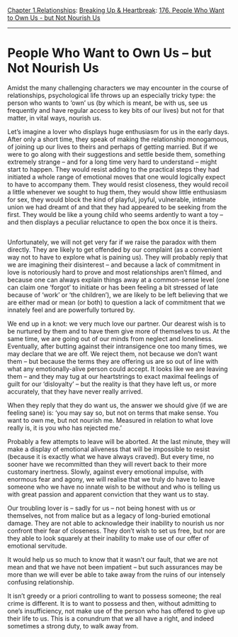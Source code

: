 [Chapter 1.Relationships](https://www.theschooloflife.com/thebookoflife/category/relationships/): [Breaking Up & Heartbreak](https://www.theschooloflife.com/thebookoflife/category/relationships/breaking-up-heartbreak/): [176. People Who Want to Own Us - but Not Nourish Us](https://www.theschooloflife.com/thebookoflife/people-who-want-to-own-us-but-not-nourish-us/)

* * *

# People Who Want to Own Us – but Not Nourish Us

Amidst the many challenging characters we may encounter in the course of relationships, psychological life throws up an especially tricky type: the person who wants to ‘own’ us (by which is meant, be with us, see us frequently and have regular access to key bits of our lives) but not for that matter, in vital ways, nourish us.

Let’s imagine a lover who displays huge enthusiasm for us in the early days. After only a short time, they speak of making the relationship monogamous, of joining up our lives to theirs and perhaps of getting married. But if we were to go along with their suggestions and settle beside them, something extremely strange – and for a long time very hard to understand – might start to happen. They would resist adding to the practical steps they had initiated a whole range of emotional moves that one would logically expect to have to accompany them. They would resist closeness, they would recoil a little whenever we sought to hug them, they would show little enthusiasm for sex, they would block the kind of playful, joyful, vulnerable, intimate union we had dreamt of and that they had appeared to be seeking from the first. They would be like a young child who seems ardently to want a toy – and then displays a peculiar reluctance to open the box once it is theirs.

<figure class="aligncenter"><img src="https://www.theschooloflife.com/thebookoflife/wp-content/uploads/2019/07/blue.jpg" alt="" class="wp-image-23445" srcset="https://www.theschooloflife.com/thebookoflife/wp-content/uploads/2019/07/blue.jpg 576w, https://www.theschooloflife.com/thebookoflife/wp-content/uploads/2019/07/blue-300x158.jpg 300w" sizes="(max-width: 576px) 100vw, 576px"></figure>

Unfortunately, we will not get very far if we raise the paradox with them directly. They are likely to get offended by our complaint (as a convenient way not to have to explore what is paining us). They will probably reply that we are imagining their disinterest – and because a lack of commitment in love is notoriously hard to prove and most relationships aren’t filmed, and because one can always explain things away at a common-sense level (one can claim one ‘forgot’ to initiate or has been feeling a bit stressed of late because of ‘work’ or ‘the children’), we are likely to be left believing that we are either mad or mean (or both) to question a lack of commitment that we innately feel and are powerfully tortured by.

We end up in a knot: we very much love our partner. Our dearest wish is to be nurtured by them and to have them give more of themselves to us. At the same time, we are going out of our minds from neglect and loneliness. Eventually, after butting against their intransigence one too many times, we may declare that we are off. We reject them, not because we don’t want them – but because the terms they are offering us are so out of line with what any emotionally-alive person could accept. It looks like we are leaving them – and they may tug at our heartstrings to exact maximal feelings of guilt for our ‘disloyalty’ – but the reality is that they have left us, or more accurately, that they have never really arrived.

When they reply that they do want us, the answer we should give (if we are feeling sane) is: ‘you may say so, but not on terms that make sense. You want to own me, but not nourish me. Measured in relation to what love really is, it is you who has rejected me.’

Probably a few attempts to leave will be aborted. At the last minute, they will make a display of emotional aliveness that will be impossible to resist (because it is exactly what we have always craved). But every time, no sooner have we recommitted than they will revert back to their more customary inertness. Slowly, against every emotional impulse, with enormous fear and agony, we will realise that we truly do have to leave someone who we have no innate wish to be without and who is telling us with great passion and apparent conviction that they want us to stay.

Our troubling lover is – sadly for us – not being honest with us or themselves, not from malice but as a legacy of long-buried emotional damage. They are not able to acknowledge their inability to nourish us nor confront their fear of closeness. They don’t wish to set us free, but nor are they able to look squarely at their inability to make use of our offer of emotional servitude.&nbsp;

It would help us so much to know that it wasn’t our fault, that we are not mean and that we have not been impatient – but such assurances may be more than we will ever be able to take away from the ruins of our intensely confusing relationship.

It isn’t greedy or a priori controlling to want to possess someone; the real crime is different. It is to want to possess and then, without admitting to one’s insufficiency, not make use of the person who has offered to give up their life to us. This is a conundrum that we all have a right, and indeed sometimes a strong duty, to walk away from.
